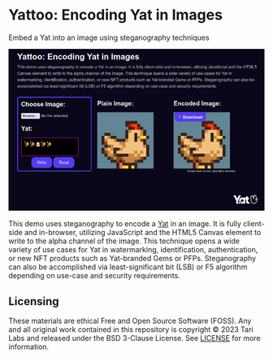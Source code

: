 # Yattoo: Encoding Yat in Images

Embed a Yat into an image using steganography techniques

<img src="img/screenshot.png" width="600" />

This demo uses steganography to encode a [Yat](https://y.at) in an image. It is fully client-side and in-browser, utilizing JavaScript and the HTML5 Canvas element to write to the alpha channel of the image. This technique opens a wide variety of use cases for Yat in watermarking, identification, authentication, or new NFT products such as Yat-branded Gems or PFPs. Steganography can also be accomplished via least-significant bit (LSB) or F5 algorithm depending on use-case and security requirements.

## Licensing

These materials are ethical Free and Open Source Software (FOSS). Any and all original work contained in this repository is copyright &copy; 2023 Tari Labs and released under the BSD 3-Clause License. See [LICENSE](LICENSE) for more information.


